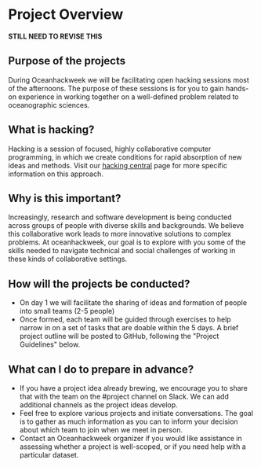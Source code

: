 # Project Overview

**STILL NEED TO REVISE THIS**

## Purpose of the projects

During Oceanhackweek we will be facilitating open hacking sessions most of the afternoons. The purpose of these sessions is for you to gain hands-on experience in working together on a well-defined problem related to oceanographic sciences.

## What is hacking?

Hacking is a session of focused, highly collaborative computer programming, in which we create conditions for rapid absorption of new ideas and methods. Visit our [hacking central](Hacking-Central) page for more specific information on this approach.

## Why is this important?

Increasingly, research and software development is being conducted across groups of people with diverse skills and backgrounds. We believe this collaborative work leads to more innovative solutions to complex problems. At oceanhackweek, our goal is to explore with you some of the skills needed to navigate technical and social challenges of working in these kinds of collaborative settings.

## How will the projects be conducted?

* On day 1 we will facilitate the sharing of ideas and formation of people into small teams (2-5 people)
* Once formed, each team will be guided through exercises to help narrow in on a set of tasks that are doable within the 5 days. A brief project outline will be posted to GitHub, following the "Project Guidelines" below.

## What can I do to prepare in advance?

* If you have a project idea already brewing, we encourage you to share that with the team on the #project channel on Slack. We can add additional channels as the project ideas develop.
* Feel free to explore various projects and initiate conversations. The goal is to gather as much information as you can to inform your decision about which team to join when we meet in person.
* Contact an Oceanhackweek organizer if you would like assistance in assessing whether a project is well-scoped, or if you need help with a particular dataset.
